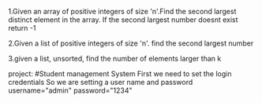 1.Given an array of positive integers of size 'n'.Find the second largest distinct element in the array. If the second largest number doesnt exist return -1

2.Given a list of positive integers of size 'n'. find the second largest number

3.given a list, unsorted, find the number of elements larger than k

project:
#Student management System
First we need to set the login credentials
So we are setting a user name and password
username="admin"
password="1234"
